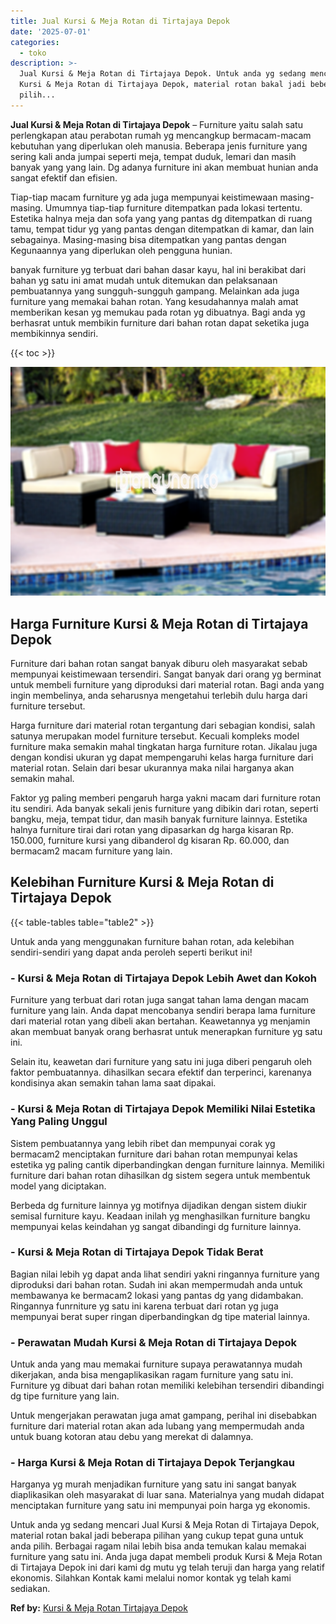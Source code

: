 ```yaml
---
title: Jual Kursi & Meja Rotan di Tirtajaya Depok
date: '2025-07-01'
categories:
  - toko
description: >-
  Jual Kursi & Meja Rotan di Tirtajaya Depok. Untuk anda yg sedang mencari Jual
  Kursi & Meja Rotan di Tirtajaya Depok, material rotan bakal jadi beberapa
  pilih...
---
```


**Jual Kursi & Meja Rotan di Tirtajaya Depok** – Furniture yaitu salah satu perlengkapan atau perabotan rumah yg mencangkup bermacam-macam kebutuhan yang diperlukan oleh manusia. Beberapa jenis furniture yang sering kali anda jumpai seperti meja, tempat duduk, lemari dan masih banyak yang yang lain. Dg adanya furniture ini akan membuat hunian anda sangat efektif dan efisien.

Tiap-tiap macam furniture yg ada juga mempunyai keistimewaan masing-masing. Umumnya tiap-tiap furniture ditempatkan pada lokasi tertentu. Estetika halnya meja dan sofa yang yang pantas dg ditempatkan di ruang tamu, tempat tidur yg yang pantas dengan ditempatkan di kamar, dan lain sebagainya. Masing-masing bisa ditempatkan yang pantas dengan Kegunaannya yang diperlukan oleh pengguna hunian.

banyak furniture yg terbuat dari bahan dasar kayu, hal ini berakibat dari bahan yg satu ini amat mudah untuk ditemukan dan pelaksanaan pembuatannya yang sungguh-sungguh gampang. Melainkan ada juga furniture yang memakai bahan rotan. Yang kesudahannya malah amat memberikan kesan yg memukau pada rotan yg dibuatnya. Bagi anda yg berhasrat untuk membikin furniture dari bahan rotan dapat seketika juga membikinnya sendiri.

{{< toc >}}

![Jual Kursi & Meja Rotan di Tirtajaya Depok](/images/kursi-meja-rotan-murah30.png)

## Harga Furniture Kursi & Meja Rotan di Tirtajaya Depok

Furniture dari bahan rotan sangat banyak diburu oleh masyarakat sebab mempunyai keistimewaan tersendiri. Sangat banyak dari orang yg berminat untuk membeli furniture yang diproduksi dari material rotan. Bagi anda yang ingin membelinya, anda seharusnya mengetahui terlebih dulu harga dari furniture tersebut.

Harga furniture dari material rotan tergantung dari sebagian kondisi, salah satunya merupakan model furniture tersebut. Kecuali kompleks model furniture maka semakin mahal tingkatan harga furniture rotan. Jikalau juga dengan kondisi ukuran yg dapat mempengaruhi kelas harga furniture dari material rotan. Selain dari besar ukurannya maka nilai harganya akan semakin mahal.

Faktor yg paling memberi pengaruh harga yakni macam dari furniture rotan itu sendiri. Ada banyak sekali jenis furniture yang dibikin dari rotan, seperti bangku, meja, tempat tidur, dan masih banyak furniture lainnya. Estetika halnya furniture tirai dari rotan yang dipasarkan dg harga kisaran Rp. 150.000, furniture kursi yang dibanderol dg kisaran Rp. 60.000, dan bermacam2 macam furniture yang lain.

## Kelebihan Furniture Kursi & Meja Rotan di Tirtajaya Depok

{{< table-tables table="table2" >}}

Untuk anda yang menggunakan furniture bahan rotan, ada kelebihan sendiri-sendiri yang dapat anda peroleh seperti berikut ini!

### \- Kursi & Meja Rotan di Tirtajaya Depok Lebih Awet dan Kokoh

Furniture yang terbuat dari rotan juga sangat tahan lama dengan macam furniture yang lain. Anda dapat mencobanya sendiri berapa lama furniture dari material rotan yang dibeli akan bertahan. Keawetannya yg menjamin akan membuat banyak orang berhasrat untuk menerapkan furniture yg satu ini.

Selain itu, keawetan dari furniture yang satu ini juga diberi pengaruh oleh faktor pembuatannya. dihasilkan secara efektif dan terperinci, karenanya kondisinya akan semakin tahan lama saat dipakai.

### \- Kursi & Meja Rotan di Tirtajaya Depok Memiliki Nilai Estetika Yang Paling Unggul

Sistem pembuatannya yang lebih ribet dan mempunyai corak yg bermacam2 menciptakan furniture dari bahan rotan mempunyai kelas estetika yg paling cantik diperbandingkan dengan furniture lainnya. Memiliki furniture dari bahan rotan dihasilkan dg sistem segera untuk membentuk model yang diciptakan.

Berbeda dg furniture lainnya yg motifnya dijadikan dengan sistem diukir semisal furniture kayu. Keadaan inilah yg menghasilkan furniture bangku mempunyai kelas keindahan yg sangat dibandingi dg furniture lainnya.

### \- Kursi & Meja Rotan di Tirtajaya Depok Tidak Berat

Bagian nilai lebih yg dapat anda lihat sendiri yakni ringannya furniture yang diproduksi dari bahan rotan. Sudah ini akan mempermudah anda untuk membawanya ke bermacam2 lokasi yang pantas dg yang didambakan. Ringannya funrniture yg satu ini karena terbuat dari rotan yg juga mempunyai berat super ringan diperbandingkan dg tipe material lainnya.

### \- Perawatan Mudah Kursi & Meja Rotan di Tirtajaya Depok

Untuk anda yang mau memakai furniture supaya perawatannya mudah dikerjakan, anda bisa mengaplikasikan ragam furniture yang satu ini. Furniture yg dibuat dari bahan rotan memiliki kelebihan tersendiri dibandingi dg tipe furniture yang lain.

Untuk mengerjakan perawatan juga amat gampang, perihal ini disebabkan furniture dari material rotan akan ada lubang yang mempermudah anda untuk buang kotoran atau debu yang merekat di dalamnya.

### \- Harga Kursi & Meja Rotan di Tirtajaya Depok Terjangkau

Harganya yg murah menjadikan furniture yang satu ini sangat banyak diaplikasikan oleh masyarakat di luar sana. Materialnya yang mudah didapat menciptakan furniture yang satu ini mempunyai poin harga yg ekonomis.

Untuk anda yg sedang mencari Jual Kursi & Meja Rotan di Tirtajaya Depok, material rotan bakal jadi beberapa pilihan yang cukup tepat guna untuk anda pilih. Berbagai ragam nilai lebih bisa anda temukan kalau memakai furniture yang satu ini. Anda juga dapat membeli produk Kursi & Meja Rotan di Tirtajaya Depok ini dari kami dg mutu yg telah teruji dan harga yang relatif ekonomis. Silahkan Kontak kami melalui nomor kontak yg telah kami sediakan.

**Ref by:** [Kursi & Meja Rotan Tirtajaya Depok](https://id.wikipedia.org/wiki/Kursi)
